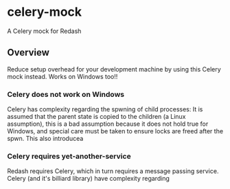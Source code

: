 # celery-mock
A Celery mock for Redash

## Overview

Reduce setup overhead for your development machine by using this Celery mock instead. Works on Windows too!!

### Celery does not work on Windows

Celery has complexity regarding the spwning of child processes: It is assumed that the parent state is copied to the children
(a Linux assumption), this is a bad assumption because it does not hold true for Windows, and special care must be taken to ensure
locks are freed after the spwn.  This also introducea

### Celery requires yet-another-service



Redash requires Celery, which in turn requires a message passing service. Celery (and it's billiard library) have complexity regarding 
